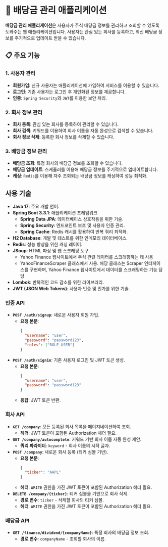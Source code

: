 # 🏦 배당금 관리 애플리케이션

**배당금 관리 애플리케이션**은 사용자가 주식 배당금 정보를 관리하고 조회할 수 있도록 도와주는 웹 애플리케이션입니다. 사용자는 관심 있는 회사를 등록하고, 최신 배당금 정보를 주기적으로 업데이트 받을 수 있습니다.

## 📋 주요 기능

### 1. 사용자 관리
- **회원가입**: 신규 사용자는 애플리케이션에 가입하여 서비스를 이용할 수 있습니다.
- **로그인**: 기존 사용자는 로그인 후 개인화된 정보를 제공합니다.
- **인증**: `Spring Security`와 `JWT`를 이용한 보안 처리.

### 2. 회사 정보 관리
- **회사 등록**: 관심 있는 회사를 등록하여 관리할 수 있습니다.
- **회사 검색**: 키워드를 이용하여 회사 이름을 자동 완성으로 검색할 수 있습니다.
- **회사 정보 삭제**: 등록한 회사 정보를 삭제할 수 있습니다.

### 3. 배당금 정보 관리
- **배당금 조회**: 특정 회사의 배당금 정보를 조회할 수 있습니다.
- **배당금 업데이트**: 스케줄러를 이용해 배당금 정보를 주기적으로 업데이트합니다.
- **캐싱**: `Redis`를 이용해 자주 조회되는 배당금 정보를 캐싱하여 성능 최적화.

## 사용 기술

- **Java 17**: 주요 개발 언어.
- **Spring Boot 3.3.1**: 애플리케이션 프레임워크.
  - **Spring Data JPA**: 데이터베이스 상호작용을 위한 기술.
  - **Spring Security**: 엔드포인트 보호 및 사용자 인증 관리.
  - **Spring Cache**: Redis 캐시를 활용하여 반복 쿼리 최적화.
- **H2 Database**: 개발 및 테스트를 위한 인메모리 데이터베이스.
- **Redis**: 성능 향상을 위한 캐싱 레이어.
- **JSoup**: HTML 파싱 및 웹 스크래핑 도구.
  -  Yahoo Finance 웹사이트에서 주식 관련 데이터를 스크래핑하는 데 사용
  -  YahooFinanceScraper 클래스에서 사용. 해당 클래스는 Scraper 인터페이스를 구현하며, Yahoo Finance 웹사이트에서 데이터를 스크래핑하는 기능 담당
- **Lombok**: 반복적인 코드 감소를 위한 라이브러리.
- **JWT (JSON Web Tokens)**: 사용자 인증 및 인가를 위한 기술.
### 인증 API

- **`POST /auth/signup`**: 새로운 사용자 회원 가입.
  - **요청 본문**: 
    ```json
    {
      "username": "user",
      "password": "password123",
      "roles": ["ROLE_USER"]
    }
    ```
- **`POST /auth/signin`**: 기존 사용자 로그인 및 JWT 토큰 생성.
  - **요청 본문**: 
    ```json
    {
      "username": "user",
      "password": "password123"
    }
    ```
  - **응답**: JWT 토큰 반환.

### 회사 API

- **`GET /company`**: 모든 등록된 회사 목록을 페이지네이션하여 조회.
  - **헤더**: JWT 토큰이 포함된 Authorization 헤더 필요.
- **`GET /company/autocomplete`**: 키워드 기반 회사 이름 자동 완성 제안.
  - **쿼리 파라미터**: `keyword` - 회사 이름의 시작 글자.
- **`POST /company`**: 새로운 회사 등록 (티커 심볼 기반).
  - **요청 본문**: 
    ```json
    {
      "ticker": "AAPL"
    }
    ```
  - **헤더**: `WRITE` 권한을 가진 JWT 토큰이 포함된 Authorization 헤더 필요.
- **`DELETE /company/{ticker}`**: 티커 심볼을 기반으로 회사 삭제.
  - **경로 변수**: `ticker` - 삭제할 회사의 티커 심볼.
  - **헤더**: `WRITE` 권한을 가진 JWT 토큰이 포함된 Authorization 헤더 필요.

### 배당금 API

- **`GET /finance/dividend/{companyName}`**: 특정 회사의 배당금 정보 조회.
  - **경로 변수**: `companyName` - 조회할 회사의 이름.
